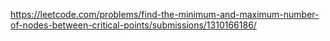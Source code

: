 https://leetcode.com/problems/find-the-minimum-and-maximum-number-of-nodes-between-critical-points/submissions/1310166186/
